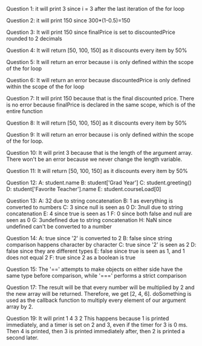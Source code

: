 Question 1:
it will print 3 since i = 3 after the last iteration of the for loop

Question 2:
it will print 150 since 300*(1-0.5)=150

Question 3:
It will print 150 since finalPrice is set to discountedPrice rounded to 2 decimals

Question 4:
It will return [50, 100, 150] as it discounts every item by 50%

Question 5:
It will return an error because i is only defined within the scope of the for loop

Question 6:
It will return an error because discountedPrice is only defined within the scope of the for loop

Question 7:
It will print 150 because that is the final discounted price. There is no error because finalPrice is declared in the same scope, which is of the entire function

Question 8:
It will return [50, 100, 150] as it discounts every item by 50%

Question 9:
It will return an error because i is only defined within the scope of the for loop.

Question 10:
It will print 3 because that is the length of the argument array. There won't be an error because we never change the length variable. 

Question 11:
It will return [50, 100, 150] as it discounts every item by 50%

Question 12:
A: student.name
B: student['Grad Year']
C: student.greeting()
D: student['Favorite Teacher'].name
E: student.courseLoad[0]

Question 13:
A: 32 due to string concatenation
B: 1 as everything is converted to numbers
C: 3 since null is seen as 0
D: 3null due to string concatenation
E: 4 since true is seen as 1
F: 0 since both false and null are seen as 0
G: 3undefined due to string concatenation
H: NaN since undefined can't be converted to a number

Question 14:
A: true since '2' is converted to 2
B: false since string comparison happens character by character
C: true since '2' is seen as 2
D: false since they are different types
E: false since true is seen as 1, and 1 does not equal 2
F: true since 2 as a boolean is true

Question 15:
The '==' attempts to make objects on either side have the same type before comparison, while '===' performs a strict comparison

Question 17:
The result will be that every number will be multiplied by 2 and the new array will be returned. Therefore, we get [2, 4, 6]. doSomething is used as the callback function to multiply every element of our argument array by 2. 

Question 19:
It will print
1
4
3
2
This happens because 1 is printed immediately, and a timer is set on 2 and 3, even if the timer for 3 is 0 ms. Then 4 is printed, then 3 is printed immediately after, then 2 is printed a second later. 